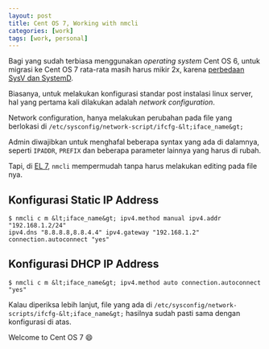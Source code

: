 ```yaml
---
layout: post
title: Cent OS 7, Working with nmcli
categories: [work]
tags: [work, personal]
---
```


Bagi yang sudah terbiasa menggunakan *operating system* Cent OS 6, untuk migrasi ke Cent OS 7 rata-rata masih harus mikir 2x, karena [perbedaan SysV dan SystemD](http://www.pcworld.com/article/2841873/meet-systemd-the-controversial-project-taking-over-a-linux-distro-near-you.html).

Biasanya, untuk melakukan konfigurasi standar post instalasi linux server, hal yang pertama kali dilakukan adalah *network configuration*.

Network configuration, hanya melakukan perubahan pada file yang berlokasi di `/etc/sysconfig/network-script/ifcfg-&lt;iface_name&gt;`

Admin diwajibkan untuk menghafal beberapa syntax yang ada di dalamnya, seperti `IPADDR`, `PREFIX` dan beberapa parameter lainnya yang harus di rubah.

Tapi, di [EL 7](https://access.redhat.com/documentation/en-US/Red_Hat_Enterprise_Linux/7/html/Networking_Guide/sec-Using_the_NetworkManager_Command_Line_Tool_nmcli.html), `nmcli` mempermudah tanpa harus melakukan editing pada file nya. 

## Konfigurasi Static IP Address

```
$ nmcli c m &lt;iface_name&gt; ipv4.method manual ipv4.addr "192.168.1.2/24" 
ipv4.dns "8.8.8.8,8.8.4.4" ipv4.gateway "192.168.1.2" connection.autoconnect "yes" 
```

## Konfigurasi DHCP IP Address

```
$ nmcli c m &lt;iface_name&gt; ipv4.method auto connection.autoconnect "yes"
```

Kalau diperiksa lebih lanjut, file yang ada di `/etc/sysconfig/network-scripts/ifcfg-&lt;iface_name&gt;` hasilnya sudah pasti sama dengan konfigurasi di atas.

Welcome to Cent OS 7 :smile: